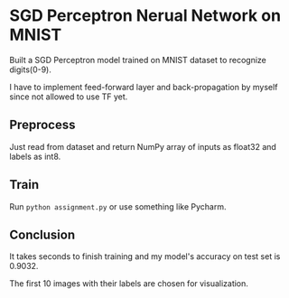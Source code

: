 # SGD Perceptron Nerual Network on MNIST

Built a SGD Perceptron model trained on MNIST dataset to recognize digits(0-9). 

I have to implement feed-forward layer and back-propagation by myself since not allowed to use TF yet.

## Preprocess
Just read from dataset and return NumPy array of inputs as float32 and labels as int8. 

## Train
Run `python assignment.py` or use something like Pycharm. 

## Conclusion
It takes seconds to finish training and my model's accuracy on test set is 0.9032. 

The first 10 images with their labels are chosen for visualization. 
